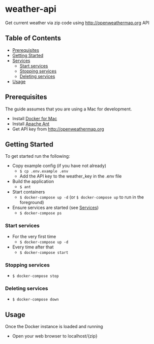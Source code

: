 # weather-api
Get current weather via zip code using http://openweathermap.org API

## Table of Contents

- [Prerequisites](#prerequisites)
- [Getting Started](#getting-started)
- [Services](#services)
  - [Start services](#start-services)
  - [Stopping services](#stopping-services)
  - [Deleting services](#deleting-services)
- [Usage](#usage)

## Prerequisites

The guide assumes that you are using a Mac for development.

- Install [Docker for Mac](https://docs.docker.com/engine/installation/mac/)
- Install [Apache Ant](http://ant.apache.org/index.html) 
- Get API key from http://openweathermap.org

## Getting Started

To get started run the following:

- Copy example config (if you have not already)
  - `$ cp .env.example .env`
  - Add the API key to the weather_key in the .env file
- Build the application
  - `$ ant`
- Start containers
  - `$ docker-compose up -d` (or `$ docker-compose up` to run in the foreground)
- Ensure services are started (see [Services](#services))
  - `$ docker-compose ps`

### Start services

- For the very first time
  - `$ docker-compose up -d`
- Every time after that
  - `$ docker-compose start`

### Stopping services

- `$ docker-compose stop`

### Deleting services

- `$ docker-compose down`

## Usage

Once the Docker instance is loaded and running
- Open your web browser to localhost/{zip}
